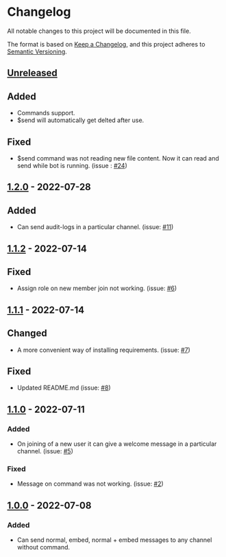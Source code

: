 
# Changelog
All notable changes to this project will be documented in this file.

The format is based on [Keep a Changelog](https://keepachangelog.com/en/1.0.0/),
and this project adheres to [Semantic Versioning](https://semver.org/spec/v2.0.0.html).

## [Unreleased]
## Added
- Commands support.
- $send will automatically get delted after use.
## Fixed
- $send command was not reading new file content. Now it can read and send while bot is running. (issue : [#24](https://github.com/KunalSin9h/coptit-bot/issues/24))

## [1.2.0] - 2022-07-28
## Added
- Can send audit-logs in a particular channel. (issue: [#11](https://github.com/KunalSin9h/coptit-bot/issues/11))

## [1.1.2] - 2022-07-14
## Fixed
- Assign role on new member join not working. (issue: [#6](https://github.com/KunalSin9h/coptit-bot/issues/6))

## [1.1.1] - 2022-07-14
## Changed
- A more convenient way of installing requirements. (issue: [#7](https://github.com/KunalSin9h/coptit-bot/issues/7))
## Fixed
- Updated README.md (issue: [#8](https://github.com/KunalSin9h/coptit-bot/issues/8))

## [1.1.0] - 2022-07-11
### Added
- On joining of a new user it can give a welcome message in a particular channel. (issue: [#5](https://github.com/KunalSin9h/coptit-bot/issues/5))

### Fixed
- Message on command was not working. (issue: [#2](https://github.com/KunalSin9h/coptit-bot/issues/2))



## [1.0.0] - 2022-07-08
### Added
- Can send normal, embed, normal + embed messages to any channel without command.

[Unreleased]: https://github.com/KunalSin9h/coptit-bot/compare/v1.2.0...HEAD
[1.2.0]: https://github.com/KunalSin9h/coptit-bot/compare/v1.1.2...v1.2.0
[1.1.2]: https://github.com/KunalSin9h/coptit-bot/compare/v1.1.1...v1.1.2
[1.1.1]: https://github.com/KunalSin9h/coptit-bot/compare/v1.1.0...v1.1.1
[1.1.0]: https://github.com/KunalSin9h/coptit-bot/compare/v1.0.0...v1.1.0
[1.0.0]: https://github.com/KunalSin9h/coptit-bot/releases/tag/v1.0.0